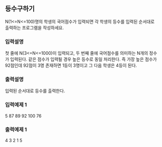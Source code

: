 ## 등수구하기

N(1<=N<=100)명의 학생의 국어점수가 입력되면 각 학생의 등수를 입력된 순서대로 출력하는 프로그램을 작성하세요.

### 입력설명

첫 줄에 N(3<=N<=1000)이 입력되고, 두 번째 줄에 국어점수를 의미하는 N개의 정수가 입력된다.
같은 점수가 입력될 경우 높은 등수로 동일 처리한다.
즉 가장 높은 점수가 92점인데 92점이 3명 존재하면 1등이 3명이고 그 다음 학생은 4등이 된다.

### 출력설명

입력된 순서대로 등수를 출력한다.

### 입력예제 1

5
87 89 92 100 76

### 출력예제 1

4 3 2 1 5
